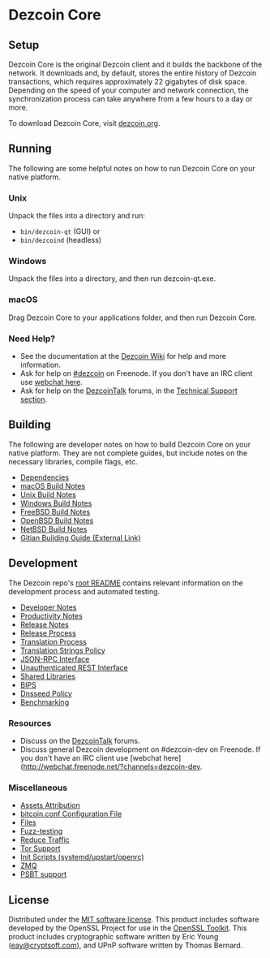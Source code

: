 Dezcoin Core
=============

Setup
---------------------
Dezcoin Core is the original Dezcoin client and it builds the backbone of the network. It downloads and, by default, stores the entire history of Dezcoin transactions, which requires approximately 22 gigabytes of disk space. Depending on the speed of your computer and network connection, the synchronization process can take anywhere from a few hours to a day or more.

To download Dezcoin Core, visit [dezcoin.org](https://dezcoin.org/).

Running
---------------------
The following are some helpful notes on how to run Dezcoin Core on your native platform.

### Unix

Unpack the files into a directory and run:

- `bin/dezcoin-qt` (GUI) or
- `bin/dezcoind` (headless)

### Windows

Unpack the files into a directory, and then run dezcoin-qt.exe.

### macOS

Drag Dezcoin Core to your applications folder, and then run Dezcoin Core.

### Need Help?

* See the documentation at the [Dezcoin Wiki](https://dezcoin.info/)
for help and more information.
* Ask for help on [#dezcoin](http://webchat.freenode.net?channels=dezcoin) on Freenode. If you don't have an IRC client use [webchat here](http://webchat.freenode.net?channels=dezcoin).
* Ask for help on the [DezcoinTalk](https://dezcointalk.io/) forums, in the [Technical Support section](https://dezcointalk.io/c/technical-support).

Building
---------------------
The following are developer notes on how to build Dezcoin Core on your native platform. They are not complete guides, but include notes on the necessary libraries, compile flags, etc.

- [Dependencies](dependencies.md)
- [macOS Build Notes](build-osx.md)
- [Unix Build Notes](build-unix.md)
- [Windows Build Notes](build-windows.md)
- [FreeBSD Build Notes](build-freebsd.md)
- [OpenBSD Build Notes](build-openbsd.md)
- [NetBSD Build Notes](build-netbsd.md)
- [Gitian Building Guide (External Link)](https://github.com/bitcoin-core/docs/blob/master/gitian-building.md)

Development
---------------------
The Dezcoin repo's [root README](/README.md) contains relevant information on the development process and automated testing.

- [Developer Notes](developer-notes.md)
- [Productivity Notes](productivity.md)
- [Release Notes](release-notes.md)
- [Release Process](release-process.md)
- [Translation Process](translation_process.md)
- [Translation Strings Policy](translation_strings_policy.md)
- [JSON-RPC Interface](JSON-RPC-interface.md)
- [Unauthenticated REST Interface](REST-interface.md)
- [Shared Libraries](shared-libraries.md)
- [BIPS](bips.md)
- [Dnsseed Policy](dnsseed-policy.md)
- [Benchmarking](benchmarking.md)

### Resources
* Discuss on the [DezcoinTalk](https://dezcointalk.io/) forums.
* Discuss general Dezcoin development on #dezcoin-dev on Freenode. If you don't have an IRC client use [webchat here](http://webchat.freenode.net/?channels=dezcoin-dev.

### Miscellaneous
- [Assets Attribution](assets-attribution.md)
- [bitcoin.conf Configuration File](bitcoin-conf.md)
- [Files](files.md)
- [Fuzz-testing](fuzzing.md)
- [Reduce Traffic](reduce-traffic.md)
- [Tor Support](tor.md)
- [Init Scripts (systemd/upstart/openrc)](init.md)
- [ZMQ](zmq.md)
- [PSBT support](psbt.md)

License
---------------------
Distributed under the [MIT software license](/COPYING).
This product includes software developed by the OpenSSL Project for use in the [OpenSSL Toolkit](https://www.openssl.org/). This product includes
cryptographic software written by Eric Young ([eay@cryptsoft.com](mailto:eay@cryptsoft.com)), and UPnP software written by Thomas Bernard.
